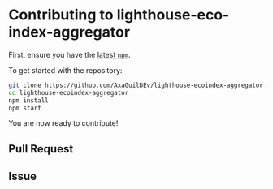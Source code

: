 # Contributing to lighthouse-eco-index-aggregator

First, ensure you have the [latest `npm`](https://docs.npmjs.com/).

To get started with the repository:

```sh
git clone https://github.com/AxaGuilDEv/lighthouse-ecoindex-aggregator.git
cd lighthouse-ecoindex-aggregator
npm install
npm start
```
You are now ready to contribute!

## Pull Request


## Issue

